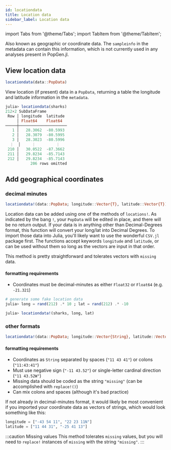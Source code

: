 ```yaml
---
id: locationdata
title: Location data
sidebar_label: Location data
---
```

import Tabs from '@theme/Tabs';
import TabItem from '@theme/TabItem';

Also known as geographic or coordinate data. The `sampleinfo` in the metadata can contain this information, which is not currently used in
any analyses present in PopGen.jl.

## View location data

```julia
locationdata(data::PopData)
```

View location (if present) data in a `PopData`,  returning a table the longitude and latitude information in the `metadata`. 

```julia
julia> locationdata(sharks)
212×2 SubDataFrame
 Row │ longitude  latitude 
     │ Float64    Float64  
─────┼─────────────────────
   1 │   28.3062  -80.5993
   2 │   28.3079  -80.5995
   3 │   28.3023  -80.5996
  ⋮  │     ⋮         ⋮
 210 │   30.0522  -87.3662
 211 │   29.8234  -85.7143
 212 │   29.8234  -85.7143
           206 rows omitted
```

## Add geographical coordinates
### decimal minutes
```julia
locationdata!(data::PopData; longitude::Vector{T}, latitude::Vector{T}) where T<:AbstractFloat
```
Location data can be added using one of the methods of `locations!`. As indicated by the bang `!`, your `PopData` will be edited in place, and there will be no return output. If your data is in anything other than Decimal-Degrees format, this function will convert your long/lat into Decimal Degrees. To import those data into Julia, you'll likely want to use the wonderful `CSV.jl` package first. The functions accept keywords `longitude` and `latitude`, or can be used without them so long as the vectors are input in that order. 

This method is pretty straightforward and tolerates vectors with `missing` data.
#### formatting requirements
- Coordinates must be decimal-minutes as either `Float32` or `Float64` (e.g. `-21.321`)

```julia
# generate some fake location data
julia> long = rand(212) .* 10 ; lat = rand(212) .* -10

julia> locationdata!(sharks, long, lat)
```


### other formats
```julia
locationdata!(data::PopData; longitude::Vector{String}, latitude::Vector{String})
```
#### formatting requirements

- Coordinates as `String` separated by spaces (`"11 43 41"`) or colons (`"11:43:41"`)
- Must use negative sign (`"-11 43.52"`) or single-letter cardinal direction (`"11 43.52W"`)
- Missing data should be coded as the string `"missing"` (can be accomplished with `replace!()`)
- Can mix colons and spaces (although it's bad practice)

If not already in decimal-minutes format, it would likely be most convenient if you imported your coordinate data as vectors of strings, which would look something like this:

```julia
longitude = ["-43 54 11", "22 23 11N"]
latitude = ["11 44 31", "-25 41 13"]
```

:::caution Missing values
This method tolerates `missing` values, but you will need to `replace!` instances of `missing` with the string `"missing"`.
:::